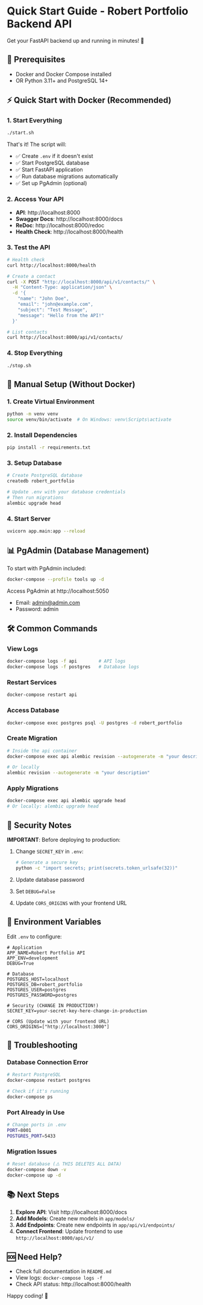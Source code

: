 # Quick Start Guide - Robert Portfolio Backend API

Get your FastAPI backend up and running in minutes! 🚀

## 🎯 Prerequisites

- Docker and Docker Compose installed
- OR Python 3.11+ and PostgreSQL 14+

## ⚡ Quick Start with Docker (Recommended)

### 1. Start Everything
```bash
./start.sh
```

That's it! The script will:
- ✅ Create `.env` if it doesn't exist
- ✅ Start PostgreSQL database
- ✅ Start FastAPI application
- ✅ Run database migrations automatically
- ✅ Set up PgAdmin (optional)

### 2. Access Your API
- **API**: http://localhost:8000
- **Swagger Docs**: http://localhost:8000/docs
- **ReDoc**: http://localhost:8000/redoc
- **Health Check**: http://localhost:8000/health

### 3. Test the API
```bash
# Health check
curl http://localhost:8000/health

# Create a contact
curl -X POST "http://localhost:8000/api/v1/contacts/" \
  -H "Content-Type: application/json" \
  -d '{
    "name": "John Doe",
    "email": "john@example.com",
    "subject": "Test Message",
    "message": "Hello from the API!"
  }'

# List contacts
curl http://localhost:8000/api/v1/contacts/
```

### 4. Stop Everything
```bash
./stop.sh
```

## 🔧 Manual Setup (Without Docker)

### 1. Create Virtual Environment
```bash
python -m venv venv
source venv/bin/activate  # On Windows: venv\Scripts\activate
```

### 2. Install Dependencies
```bash
pip install -r requirements.txt
```

### 3. Setup Database
```bash
# Create PostgreSQL database
createdb robert_portfolio

# Update .env with your database credentials
# Then run migrations
alembic upgrade head
```

### 4. Start Server
```bash
uvicorn app.main:app --reload
```

## 📊 PgAdmin (Database Management)

To start with PgAdmin included:
```bash
docker-compose --profile tools up -d
```

Access PgAdmin at http://localhost:5050
- Email: admin@admin.com
- Password: admin

## 🛠️ Common Commands

### View Logs
```bash
docker-compose logs -f api        # API logs
docker-compose logs -f postgres   # Database logs
```

### Restart Services
```bash
docker-compose restart api
```

### Access Database
```bash
docker-compose exec postgres psql -U postgres -d robert_portfolio
```

### Create Migration
```bash
# Inside the api container
docker-compose exec api alembic revision --autogenerate -m "your description"

# Or locally
alembic revision --autogenerate -m "your description"
```

### Apply Migrations
```bash
docker-compose exec api alembic upgrade head
# Or locally: alembic upgrade head
```

## 🔐 Security Notes

**IMPORTANT**: Before deploying to production:

1. Change `SECRET_KEY` in `.env`:
   ```bash
   # Generate a secure key
   python -c "import secrets; print(secrets.token_urlsafe(32))"
   ```

2. Update database password
3. Set `DEBUG=False`
4. Update `CORS_ORIGINS` with your frontend URL

## 📝 Environment Variables

Edit `.env` to configure:

```env
# Application
APP_NAME=Robert Portfolio API
APP_ENV=development
DEBUG=True

# Database
POSTGRES_HOST=localhost
POSTGRES_DB=robert_portfolio
POSTGRES_USER=postgres
POSTGRES_PASSWORD=postgres

# Security (CHANGE IN PRODUCTION!)
SECRET_KEY=your-secret-key-here-change-in-production

# CORS (Update with your frontend URL)
CORS_ORIGINS=["http://localhost:3000"]
```

## 🐛 Troubleshooting

### Database Connection Error
```bash
# Restart PostgreSQL
docker-compose restart postgres

# Check if it's running
docker-compose ps
```

### Port Already in Use
```bash
# Change ports in .env
PORT=8001
POSTGRES_PORT=5433
```

### Migration Issues
```bash
# Reset database (⚠️ THIS DELETES ALL DATA)
docker-compose down -v
docker-compose up -d
```

## 📚 Next Steps

1. **Explore API**: Visit http://localhost:8000/docs
2. **Add Models**: Create new models in `app/models/`
3. **Add Endpoints**: Create new endpoints in `app/api/v1/endpoints/`
4. **Connect Frontend**: Update frontend to use `http://localhost:8000/api/v1/`

## 🆘 Need Help?

- Check full documentation in `README.md`
- View logs: `docker-compose logs -f`
- Check API status: http://localhost:8000/health

Happy coding! 🎉

